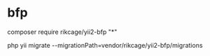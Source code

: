 # bfp

composer require rikcage/yii2-bfp "*"

php yii migrate --migrationPath=vendor/rikcage/yii2-bfp/migrations